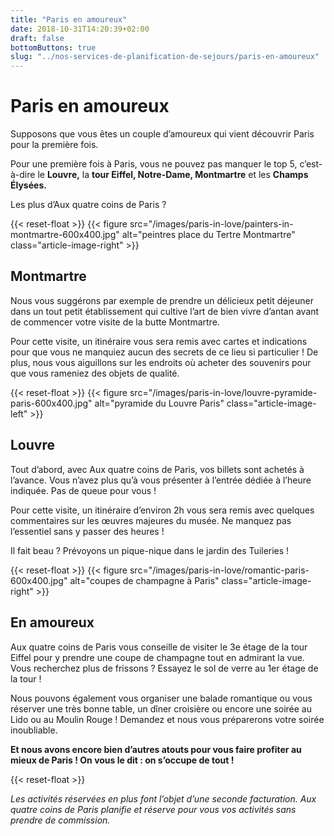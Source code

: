 ```yaml
---
title: "Paris en amoureux"
date: 2018-10-31T14:20:39+02:00
draft: false
bottomButtons: true
slug: "../nos-services-de-planification-de-sejours/paris-en-amoureux"
---
```


# Paris en amoureux

Supposons que vous êtes un couple d’amoureux qui vient découvrir Paris pour la première fois.

Pour une première fois à Paris, vous ne pouvez pas manquer le top 5, c’est-à-dire le **Louvre,** la **tour Eiffel, Notre-Dame, Montmartre** et les **Champs Élysées.**

Les plus d’Aux quatre coins de Paris ?

{{< reset-float >}}
{{< figure src="/images/paris-in-love/painters-in-montmartre-600x400.jpg"
alt="peintres place du Tertre Montmartre" class="article-image-right" >}}

## Montmartre

Nous vous suggérons par exemple de prendre un délicieux petit déjeuner dans un tout petit établissement qui cultive l’art de bien vivre d’antan avant de commencer votre visite de la butte Montmartre.

Pour cette visite, un itinéraire vous sera remis avec cartes et indications pour que vous ne manquiez aucun des secrets de ce lieu si particulier ! De plus, nous vous aiguillons sur les endroits où acheter des souvenirs pour que vous rameniez des objets de qualité.

{{< reset-float >}}
{{< figure src="/images/paris-in-love/louvre-pyramide-paris-600x400.jpg"
alt="pyramide du Louvre Paris" class="article-image-left" >}}

## Louvre

Tout d’abord, avec Aux quatre coins de Paris, vos billets sont achetés à l’avance. Vous n’avez plus qu’à vous présenter à l’entrée dédiée à l’heure indiquée. Pas de queue pour vous !

Pour cette visite, un itinéraire d’environ 2h vous sera remis avec quelques commentaires sur les œuvres majeures du musée. Ne manquez pas l’essentiel sans y passer des heures !

Il fait beau ? Prévoyons un pique-nique dans le jardin des Tuileries !

{{< reset-float >}}
{{< figure src="/images/paris-in-love/romantic-paris-600x400.jpg"
alt="coupes de champagne à Paris" class="article-image-right" >}}

## En amoureux

Aux quatre coins de Paris vous conseille de visiter le 3e étage de la tour Eiffel pour y prendre une coupe de champagne tout en admirant la vue. Vous recherchez plus de frissons ? Essayez le sol de verre au 1er étage de la tour !

Nous pouvons également vous organiser une balade romantique ou vous réserver une très bonne table, un dîner croisière ou encore une soirée au Lido ou au Moulin Rouge ! Demandez et nous vous préparerons votre soirée inoubliable.


**Et nous avons encore bien d’autres atouts pour vous faire profiter au mieux de Paris ! On vous le dit : on s’occupe de tout !**


{{< reset-float >}}

*Les activités réservées en plus font l’objet d’une seconde facturation. Aux quatre coins de Paris planifie et réserve pour vous vos activités sans prendre de commission.*
